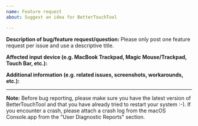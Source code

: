 ```yaml
---
name: Feature request
about: Suggest an idea for BetterTouchTool

---
```


**Description of bug/feature request/question:**
Please only post one feature request per issue and use a descriptive title.

**Affected input device (e.g. MacBook Trackpad, Magic Mouse/Trackpad, Touch Bar, etc.):**


**Additional information (e.g. related issues, screenshots, workarounds, etc.):**



---

**Note:** Before bug reporting, please make sure you have the latest version of BetterTouchTool and that you have already tried to restart your system :-). If you encounter a crash, please attach a crash log from the macOS Console.app from the "User Diagnostic Reports" section.
